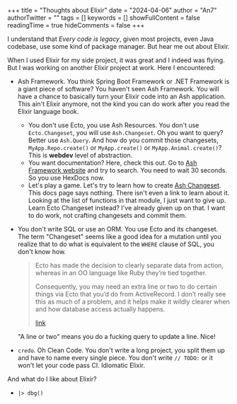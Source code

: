 +++
title = "Thoughts about Elixir"
date = "2024-04-06"
author = "An7"
authorTwitter = ""
tags = []
keywords = []
showFullContent = false
readingTime = true
hideComments = false
+++

I understand that _Every code is legacy_, given most projects, even Java
codebase, use some kind of package manager. But hear me out about Elixir.

When I used Elixir for my side project, it was great and I indeed was flying.
But I was working on another Elixir project at work. Here I encountered:

- Ash Framework. You think Spring Boot Framework or .NET Framework is a giant
  piece of software? You haven't seen Ash Framework. You will have a chance to
  basically turn your Elixir code into an Ash application. This ain't Elixir
  anymore, not the kind you can do work after you read the Elixir language book.
  - You don't use Ecto, you use Ash Resources. You don't use `Ecto.Changeset`,
    you will use `Ash.Changeset`. Oh you want to query? Better use `Ash.Query`.
    And how do you commit those changesets, `MyApp.Repo.create()` or
    `MyApp.create()` or `MyApp.Animal.create()`? This is **webdev** level of
    abstraction.
  - You want documentation? Here, check this out. Go to [Ash Framework
    website][1] and try to search. You need to wait 30 seconds. So you use
    HexDocs now.
  - Let's play a game. Let's try to learn how to create [Ash Changeset][2]. This
    docs page says nothing. There isn't even a link to learn about it. Looking
    at the list of functions in that module, I just want to give up. Learn Ecto
    Changeset instead? I've already given up on that. I want to do work, not
    crafting changesets and commit them.
- You don't write SQL or use an ORM. You use Ecto and its changeset. The term
  "Changeset" seems like a good idea for a mutation until you realize that to do
  what is equivalent to the `WHERE` clause of SQL, you don't know how.
  
  > Ecto has made the decision to clearly separate data from action, whereas in
  > an OO language like Ruby they’re tied together.
  >
  > Consequently, you may need an extra line or two to do certain things via
  > Ecto that you’d do from ActiveRecord. I don’t really see this as much of a
  > problem, and it helps make it wildly clearer when and how database access
  > actually happens.
  >
  > [link](https://elixirforum.com/t/updating-a-field-using-ecto-one-liner/11714/3)

  "A line or two" means you do a fucking query to update a line. Nice!

- `credo`. Oh Clean Code. You don't write a long project, you split them up and
  have to name every single piece. You don't write `// TODO:` or it won't let
  your code pass CI. Idiomatic Elixir.

And what do I like about Elixir?  

- `|> dbg()`

[1]: https://ash-hq.org/docs/guides/ash/latest/tutorials/get-started
[2]: https://hexdocs.pm/ash/Ash.Changeset.html

